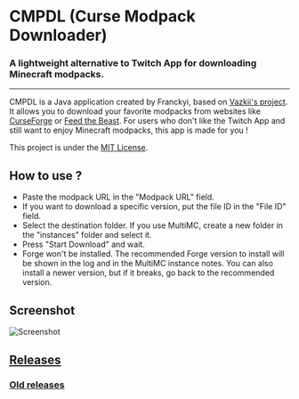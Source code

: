 # CMPDL (Curse Modpack Downloader)
### A lightweight alternative to Twitch App for downloading Minecraft modpacks.

---

CMPDL is a Java application created by Franckyi, based on [Vazkii's project](https://github.com/Vazkii/CMPDL). It allows you to download your favorite modpacks from websites like [CurseForge](https://minecraft.curseforge.com/modpacks) or [Feed the Beast](https://www.feed-the-beast.com/modpacks). For users who don't like the Twitch App and still want to enjoy Minecraft modpacks, this app is made for you !

This project is under the [MIT License](LICENSE).

## How to use ?

- Paste the modpack URL in the "Modpack URL" field.
- If you want to download a specific version, put the file ID in the "File ID" field.
- Select the destination folder. If you use MultiMC, create a new folder in the "instances" folder and select it.
- Press "Start Download" and wait.
- Forge won't be installed. The recommended Forge version to install will be shown in the log and in the MultiMC instance notes. You can also install a newer version, but if it breaks, go back to the recommended version.

## Screenshot
![Screenshot](http://i.imgur.com/YKqfDeY.png)

## [Releases](https://github.com/Franckyi/CMPDL/releases)
### [Old releases](https://github.com/Vazkii/CMPDL/releases)
